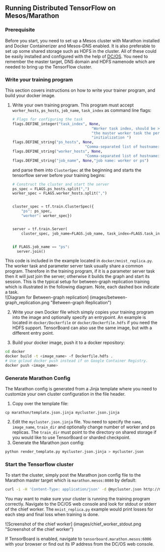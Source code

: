 ## Running Distributed TensorFlow on Mesos/Marathon

### Prerequisite
Before you start, you need to set up a Mesos cluster with Marathon installed and Docker Containerizer and Mesos-DNS enabled. It is also preferable to set up some shared storage such as HDFS in the cluster. All of these could be easily installed and configured with the help of [DC/OS](https://dcos.io/docs/1.7/administration/installing/custom/gui/). You need to remember the master target, DNS domain and HDFS namenode which are needed to bring up the TensorFlow cluster.

### Write your training program
This section covers instructions on how to write your trainer program, and build your docker image.

 1. Write your own training program. This program must accept `worker_hosts`, `ps_hosts`, `job_name`, `task_index` as command line flags:

    ```python
    # Flags for configuring the task
    flags.DEFINE_integer("task_index", None,
                                        "Worker task index, should be >= 0. task_index=0 is "
                                        "the master worker task the performs the variable "
                                        "initialization ")
    flags.DEFINE_string("ps_hosts", None,
                                     "Comma-separated list of hostname:port pairs")
    flags.DEFINE_string("worker_hosts", None,
                                     "Comma-separated list of hostname:port pairs")
    flags.DEFINE_string("job_name", None,"job name: worker or ps")
    ```

    and parse them into `ClusterSpec` at the beginning and starts the tensorflow server before your training begins:

    ```python
    # Construct the cluster and start the server
    ps_spec = FLAGS.ps_hosts.split(",")
    worker_spec = FLAGS.worker_hosts.split(",")


    cluster_spec = tf.train.ClusterSpec({
        "ps": ps_spec,
        "worker": worker_spec})


    server = tf.train.Server(
        cluster_spec, job_name=FLAGS.job_name, task_index=FLAGS.task_index)


    if FLAGS.job_name == "ps":
      server.join()
    ```

  This code is included in the example located in `docker/mnist_replica.py`.
  The worker task and parameter server task usually share a common program. Therefore in the training program, if it is a parameter server task then it will just join the server; otherwise it builds the graph and start its session. This is the typical setup for between-graph replication training which is illustrated in the following diagram. Note, each dashed box indicate a task.  
  ![Diagram for Between-graph replication]
  (images/between-graph_replication.png "Between-graph Replication")

 2. Write your own Docker file which simply copies your training program into the image and optionally specify an entrypoint. An example is located in `docker/Dockerfile` or `docker/Dockerfile.hdfs` if you need the HDFS support. TensorBoard can also use the same image, but with a different entry point.

 3. Build your docker image, push it to a docker repository:  

  ```bash
  cd docker
  docker build -t <image_name> -f Dockerfile.hdfs .
  # Use gcloud docker push instead if on Google Container Registry.
  docker push <image_name>
  ```

### Generate Marathon Config
The Marathon config is generated from a Jinja template where you need to customize your own cluster configuration in the file header.  

 1. Copy over the template file:  

  ```  
  cp marathon/template.json.jinja mycluster.json.jinja  
  ```  

 2. Edit the `mycluster.json.jinja` file. You need to specify the `name`, `image_name`, `train_dir` and optionally change number of worker and ps replicas. The `train_dir` must point to the directory on shared storage if you would like to use TensorBoard or sharded checkpoint. 
 3. Generate the Marathon json config:

  ```bash 
  python render_template.py mycluster.json.jinja > mycluster.json  
  ```  

### Start the Tensorflow cluster
To start the cluster, simply post the Marathon json config file to the Marathon master target which is `marathon.mesos:8080` by default:  

  ```bash 
  curl -i -H 'Content-Type: application/json' -d @mycluster.json http://marathon.mesos:8080/v2/groups  
  ```  

You may want to make sure your cluster is running the training program correctly. Navigate to the DC/OS web console and look for stdout or stderr of the chief worker. The `mnist_replica.py` example would print losses for each step and final loss when training is done.

![Screenshot of the chief worker]
(images/chief_worker_stdout.png "Screenshot of the chief worker")
  
If TensorBoard is enabled, navigate to `tensorboard.marathon.mesos:6006` with your browser or find out its IP address from the DC/OS web console.
